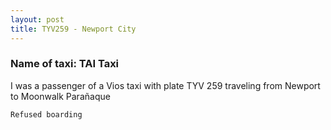 ```yaml
---
layout: post
title: TYV259 - Newport City 
---
```


### Name of taxi: TAI Taxi 

I was a passenger of a Vios taxi with plate TYV 259 traveling from Newport to Moonwalk Parañaque 

```Refused boarding```
